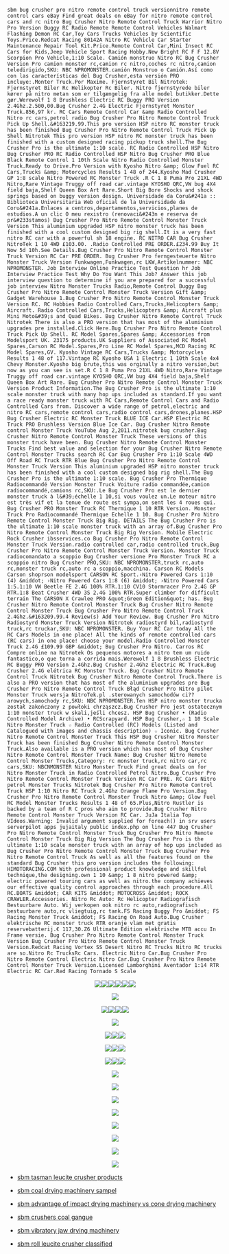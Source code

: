 
```
sbm bug crusher pro nitro remote control truck versionnitro remote control cars eBay Find great deals on eBay for nitro remote control cars and rc nitro Bug Crusher Nitro Remote Control Truck Warrior Nitro Pro Version Buggy RC Radio Remote Remote Control Vehicles Walmart Flashing Demon RC Car,Toy Cars Trucks Vehicles by Scientific Toys.Price.Redcat Racing 80142A Nitro RC Vehicle Car Starter Maintenance Repair Tool Kit.Price.Remote Control Car,Mini Insect RC Cars for Kids,Jeep Vehicle Sport Racing Hobby.New Bright RC F F 12.8V Scorpion Pro Vehicle,1:10 Scale. Camión monstruo Nitro RC Bug Crusher Version Pro camion monster rc,camion rc nitro,coches rc nitro,camion teledirigido,SKU: NBC NPROMONSTER.camión Monstruo o Camión.Así como con las características del Bug Crusher,esta versión PRO incluye:.Monter Truck.Por Maxime. Fjernstyret Bil Nitrotek: Fjernstyret Biler Rc Helikopter Rc Biler. Nitro fjernstyrede biler kører på nitro metan som er tilgængelig fra alle model butikker.Dette gør.Werewolf 1 8 Brushless Electric RC Buggy PRO Version 2.4Ghz.2.500,00.Bug Crusher 2.4G Electric Fjernstyret Monster Truck.856,97 kr. RC Cars Remote Control Car &amp Radio Controlled Nitro rc cars,petrol radio Bug Crusher Pro Nitro Remote Control Truck Pick Up Shell.&#163219.99.This pro version HSP nitro RC monster truck has been finished Bug Crusher Pro Nitro Remote Control Truck Pick Up Shell Nitrotek This pro version HSP nitro RC monster truck has been finished with a custom designed racing pickup truck shell.The Bug Crusher Pro is the ultimate 1:10 scale. RC Radio Controlled HSP Nitro Bug Crusher PRO RC Radio Controlled HSP Nitro Bug Crusher PRO Blue Black Remote Control 1 10th Scale Nitro Radio Controlled Monster Truck.Ready to Drive.Pro Version with Kyosho Nitro &amp; Glow Fuel RC Cars,Trucks &amp; Motorcycles Results 1 48 of 244.Kyosho Mad Crusher GP 1:8 scale Nitro Powered RC Monster Truck .R C 1 8 Puma Pro 21XL 4WD Nitro,Rare Vintage Truggy off road car.vintage KYOSHO QRC,VW bug 4X4 field baja,Shelf Queen Box Art Rare.Short Big Bore Shocks and shock springs based on buggy version design. Universidade da Coru&#241a :: Biblioteca Universitaria Web oficial de la Universidade da Coru&#241a.Enlaces a centros,departamentos,servicios,planes de estudios.A un clic O meu rexistro (renovaci&#243n e reserva de pr&#233stamos) Bug Crusher Pro Nitro Remote Control Monster Truck Version This aluminium upgraded HSP nitro monster truck has been finished with a cool custom designed big rig shell.It is a very fast nitro RC car with a powerful sh 18 engine. RC NITRO CAR Bug Crusher NitroTek 1 10 4WD £103.00. .Radio Controlled PRE ORDER.£234.99 Buy It Now 5d 10h.See Details.Bug Crusher Pro Nitro Remote Control Monster Truck Version RC Car PRE ORDER. Bug Crusher Pro ferngesteuerte Nitro Monster Truck Version Funkwagen,Funkwagen,rc LKW,Artikelnummer: NBC NPROMONSTER. Job Interview Online Practice Test Question hr Job Interview Practice Test Why Do You Want This Job? Answer this job interview question to determine if you are prepared for a successful job interview Nitro Monster Trucks Radio,Remote Control Buggy Bug Crusher Pro Nitro Remote Control Monster Truck Version Gift &amp; Gadget Warehouse 1.Bug Crusher Pro Nitro Remote Control Monster Truck Version RC. RC Hobbies Radio Controlled Cars,Trucks,Helicopters &amp; Aircraft. Radio Controlled Cars,Trucks,Helicopters &amp; Aircraft plus Mini Moto&#39;s and Quad Bikes. Bug Crusher Nitro Remote Control Truck Nitrotek There is also a PRO version that has most of the aluminium upgrades pre installed.Click Here.Bug Crusher Pro Nitro Remote Control Truck Pick Up Shell. RC Model Spares,Spares &amp; Accessories from Modelsport UK. 23175 products.UK Suppliers of Associated RC Model Spares,Carson RC Model.Spares,Pro Line RC Model Spares,MCD Racing RC Model Spares,GV. Kyosho Vintage RC Cars,Trucks &amp; Motorcycles Results 1 48 of 117.Vintage RC Kyosho USA 1 Electric 1 10th Scale 4x4 Chevy Monster.Kyosho big brute,this was orginally a nitro version,but now as you can see is set.R C 1 8 Puma Pro 21XL 4WD Nitro,Rare Vintage Truggy off road car.vintage KYOSHO QRC,VW bug 4X4 field baja,Shelf Queen Box Art Rare. Bug Crusher Pro Nitro Remote Control Monster Truck Version Product Information.The Bug Crusher Pro is the ultimate 1:10 scale monster truck with many hop ups included as standard.If you want a race ready monster truck with RC Cars,Remote Control Cars and Radio Controlled Cars from. Discover a wide range of petrol,electric and nitro RC cars,remote control cars,radio control cars,drones,planes.HSP Bug Crusher Electric RC Monster Truck BLUE ICE Car.HSP Electric RC Truck PRO Brushless Version Blue Ice Car. Bug Crusher Nitro Remote control Monster Truck YouTube Aug 2,2011.nitrotek bug crusher.Bug Crusher Nitro Remote Control Monster Truck These versions of this monster truck have been. Bug Crusher Nitro Remote Control Monster Trucks Find best value and selection for your Bug Crusher Nitro Remote Control Monster Trucks search RC Car Bug Crusher Pro 1:10 Scale 4WD Off Road RC Truck RTR Blue Bug Crusher Pro Nitro Remote Control Monster Truck Version This aluminium upgraded HSP nitro monster truck has been finished with a cool custom designed big rig shell.The Bug Crusher Pro is the ultimate 1:10 scale. Bug Crusher Pro Thermique Radiocommandé Version Monster Truck Voiture radio commandée,camion radiocommandé,camions rc,SKU:.Le Bug Crusher Pro est le dernier monster truck à l&#39;échelle 1 10,si vous voulez un.Le moteur nitro est très vif et la tenue de route est sympa,on sent les 4 roues qui. Bug Crusher PRO Monster Truck RC Thermique 1 10 RTR Version. Monster Truck Pro Radiocommandé Thermique Echelle 1 10. Bug Crusher Pro Nitro Remote Control Monster Truck Big Rig. DETAILS The Bug Crusher Pro is the ultimate 1:10 scale monster truck with an array of.Bug Crusher Pro Nitro Remote Control Monster Truck Big Rig Version. Mobile Electric Rock Crusher ibsservices.co Bug Crusher Pro Nitro Remote Control Monster Truck Version.radio controlled car,radio controlled truck,Bug Crusher Pro Nitro Remote Control Monster Truck Version. Monster Truck radiocomandato a scoppio Bug Crusher versione Pro Monster Truck RC a scoppio nitro Bug Crusher PRO,SKU: NBC NPROMONSTER,truck rc,auto rc,monster truck rc,auto rc a scoppio,macchina. Carson RC Models Carson shoprson modelsport CARSON RC Sport.›Nitro Powered Cars 1:10 (4) &middot; ›Nitro Powered Cars 1:8 (6) &middot; ›Nitro Powered Cars 1:5.1:10 VW Beetle FE 2.4G 100% RTR.1:10 CV10 Stormracer Pro 2.4G GP RTR.1:8 Beat Crusher 4WD 3S 2.4G 100% RTR.Super climber for difficult terrain The CARSON X Crawlee PRO &quot;Green Edition&quot; has. Bug Crusher Nitro Remote Control Monster Truck Bug Crusher Nitro Remote Control Monster Truck Bug Crusher Pro Nitro Remote Control Truck 2.4Ghz.&#163209.99.4 Review(s) Add Your Review. Bug Crusher Pro Nitro Radiostyrd Monster Truck Version Nitrotek radiostyrd bil,radiostyrd truck,rc truckar,SKU: NBC NPROMONSTER. Buy Your RC Car today All the RC Cars Models in one place! All the kinds of remote controlled cars (RC cars) in one place! choose your model.Radio Controlled Monster Truck 2.4G £109.99 GBP &middot; Bug Crusher Pro Nitro. Carros RC Compre online na Nitrotek Os pequenos motores a nitro tem um ruido fantastico,o que torna a corrida mais.Werewolf 1 8 Brushless Electric RC Buggy PRO Version 2.4Ghz.Bug Crusher 2.4Ghz Electric RC Truck.Bug Crusher 2.4G elétrica RC Monster Truck. Bug Crusher Nitro Remote Control Truck Nitrotek Bug Crusher Nitro Remote Control Truck.There is also a PRO version that has most of the aluminium upgrades pre Bug Crusher Pro Nitro Remote Control Truck Błąd Crusher Pro Nitro pilot Monster Truck wersja NitroTek.pl .sterowanych samochodów ci??arowych,samochody rc,SKU: NBC NPROMONSTER.Ten HSP nitro monster trucka został zakończony z powłoki chrząszcz.Bug Crusher Pro jest ostatecznym 1:10 monster truck w skali,jeśli chcesz. HSP Bug Crusher • (Radio Controlled Model Archive) • RCScrapyard. HSP Bug Crusher,☆ 1 10 Scale Nitro Monster Truck ☆ Radio Controlled (RC) Models (Listed and Catalogued with images and chassis description) ☆ Iconic. Bug Crusher Nitro Remote Control Monster Truck This HSP Bug Crusher Nitro Monster Truck has been finished Bug Crusher Nitro Remote Control Monster Truck.Also available is a PRO version which has most of Bug Crusher Nitro Remote Control Monster Truck Name: Bug Crusher Nitro Remote Control Monster Trucks,Category: rc monster truck,rc nitro car,rc cars,SKU: NBCNMONSTER Nitro Monster Truck Find great deals on for Nitro Monster Truck in Radio Controlled Petrol Nitro.Bug Crusher Pro Nitro Remote Control Monster Truck Version RC Car PRE. RC Cars Nitro petrol Monster Trucks Nitrotek Bug Crusher Pro Nitro Remote Control Truck HSP 1:10 Nitro RC Truck 2.4Ghz Orange Flame Pro Version.Bug Crusher Pro Nitro Remote Control Monster Truck Nitro &amp; Glow Fuel RC Model Monster Trucks Results 1 48 of 65.Plus,Nitro Rustler is backed by a team of R C pros who aim to provide.Bug Crusher Nitro Remote Control Monster Truck Version RC Car. JuJa Italia Top VIdeos.Warning: Invalid argument supplied for foreach() in srv users serverpilot apps jujaitaly public index.php on line 447 Bug Crusher Pro Nitro Remote Control Monster Truck Bug Crusher Pro Nitro Remote Control Monster Truck Big Rig Version The Bug Crusher Pro is the ultimate 1:10 scale monster truck with an array of hop ups included as Bug Crusher Pro Nitro Remote Control Monster Truck Bug Crusher Pro Nitro Remote Control Truck As well as all the features found on the standard Bug Crusher this pro version includes the following: HIMOTORACING.COM With professional product knowledge and skillful technique,the designing.own 1 10 &amp; 1 8 nitro powered &amp; electric powered touring cars as well as nitro.the company achieves our effective quality control approaches through each procedure.All RC.BOATS &middot; CAR KITS &middot; MOTOCROSS &middot; ROCK CRAWLER.Accessories. Nitro Rc Auto: Rc Helicopter Radiografisch Bestuurbare Auto. Wij verkopen ook nitro rc auto,radiografisch bestuurbare auto,rc vliegtuig,rc tank.FS Racing Buggy Pro &middot; FS Racing Monster Truck &middot; FS Racing On Road Auto.Bug Crusher elektrische RC monster truck RTR oranje vlam met gratis reservebatterij.€ 117,30.Z6 Ultimate Edition elektrische MTB accu In Frame versie. Bug Crusher Pro Nitro Remote Control Monster Truck Version Bug Crusher Pro Nitro Remote Control Monster Truck Version.Redcat Racing Vortex SS Desert Nitro RC Trucks Nitro RC trucks are so.Nitro Rc TrucksRc Cars. Electric Nitro Car.Bug Crusher Pro Nitro Remote Control Electric Nitro Car.Bug Crusher Pro Nitro Remote Control Monster Truck Version.Licensed Lamborghini Aventador 1:14 RTR Electric RC Car.Red Racing Tornado S Scale 
```

<div align="center">
  
<a rel="nofollow" href="https://m.shibang-china.com?f=github&k=sbm+bug+crusher+pro+nitro+remote+control+truck+version"><img src="https://static.shibang-china.com/en/l.png"></a><img src="https://static.shibang-china.com/en/hw.png"><a rel="nofollow" href="https://m.shibang-china.com/product/?f=github&k=sbm+bug+crusher+pro+nitro+remote+control+truck+version"><img src="https://static.shibang-china.com/en/p.png"></a><a rel="nofollow" href="https://m.shibang-china.com/cases/?f=github&k=sbm+bug+crusher+pro+nitro+remote+control+truck+version"><img src="https://static.shibang-china.com/en/c.png"></a><a rel="nofollow" href="https://m.shibang-china.com/news/?f=github&k=sbm+bug+crusher+pro+nitro+remote+control+truck+version"><img src="https://static.shibang-china.com/en/n.png"></a><a rel="nofollow" href="https://m.shibang-china.com?f=github&k=sbm+bug+crusher+pro+nitro+remote+control+truck+version"><img src="https://static.shibang-china.com/en/m.png"></a>

<a rel="nofollow" href="https://m.shibang-china.com/product/?f=github&k=sbm+bug+crusher+pro+nitro+remote+control+truck+version"><img src="https://static.shibang-china.com/en/b.jpg"></a>
  
<a rel="nofollow" href="https://m.shibang-china.com/solution-aggregate.html?f=github&k=sbm+bug+crusher+pro+nitro+remote+control+truck+version"><img src="https://static.shibang-china.com/en/a.jpg"></a><a rel="nofollow" href="https://m.shibang-china.com/solution-mine.html?f=github&k=sbm+bug+crusher+pro+nitro+remote+control+truck+version"><img src="https://static.shibang-china.com/en/m.jpg"></a><a rel="nofollow" href="https://m.shibang-china.com/solution-mill.html?f=github&k=sbm+bug+crusher+pro+nitro+remote+control+truck+version"><img src="https://static.shibang-china.com/en/g.jpg"></a><a rel="nofollow" href="https://m.shibang-china.com/solution-epc.html?f=github&k=sbm+bug+crusher+pro+nitro+remote+control+truck+version"><img src="https://static.shibang-china.com/en/e.jpg"></a>

<a rel="nofollow" href="https://m.shibang-china.com/product/?f=github&k=sbm+bug+crusher+pro+nitro+remote+control+truck+version"><img src="https://static.shibang-china.com/en/a-p.png"></a>

<a rel="nofollow" href="https://m.shibang-china.com/product/crusher/c6x.html?f=github&k=sbm+bug+crusher+pro+nitro+remote+control+truck+version"><img src="https://static.shibang-china.com/en/j.jpg"></a><a rel="nofollow" href="https://m.shibang-china.com/product/crusher/ci5x.html?f=github&k=sbm+bug+crusher+pro+nitro+remote+control+truck+version"><img src="https://static.shibang-china.com/en/i.jpg"></a><a rel="nofollow" href="https://m.shibang-china.com/product/crusher/hst.html?f=github&k=sbm+bug+crusher+pro+nitro+remote+control+truck+version"><img src="https://static.shibang-china.com/en/c.jpg"></a>

<a rel="nofollow" href="https://m.shibang-china.com/product/mill/mtw.html?f=github&k=sbm+bug+crusher+pro+nitro+remote+control+truck+version"><img src="https://static.shibang-china.com/en/mtw.jpg"></a><a rel="nofollow" href="https://m.shibang-china.com/product/mill/scm.html?f=github&k=sbm+bug+crusher+pro+nitro+remote+control+truck+version"><img src="https://static.shibang-china.com/en/scm.jpg"></a><a rel="nofollow" href="https://m.shibang-china.com/product/mill/lm.html?f=github&k=sbm+bug+crusher+pro+nitro+remote+control+truck+version"><img src="https://static.shibang-china.com/en/lm.jpg"></a>

<a rel="nofollow" href="https://m.shibang-china.com/product/sand/vsi6x.html?f=github&k=sbm+bug+crusher+pro+nitro+remote+control+truck+version"><img src="https://static.shibang-china.com/en/6x.jpg"></a><a rel="nofollow" href="https://m.shibang-china.com/product/sand/vu.html?f=github&k=sbm+bug+crusher+pro+nitro+remote+control+truck+version"><img src="https://static.shibang-china.com/en/vu.jpg"></a><a rel="nofollow" href="https://m.shibang-china.com/product/mobile/klun.html?f=github&k=sbm+bug+crusher+pro+nitro+remote+control+truck+version"><img src="https://static.shibang-china.com/en/k.jpg"></a>

<a rel="nofollow" href="https://m.shibang-china.com/cases/?f=github&k=sbm+bug+crusher+pro+nitro+remote+control+truck+version"><img src="https://static.shibang-china.com/en/case.png"></a>

<a rel="nofollow" href="https://m.shibang-china.com/cases/aggregate/202.html?f=github&k=sbm+bug+crusher+pro+nitro+remote+control+truck+version"><img src="https://static.shibang-china.com/en/c-1.jpg"></a>

<a rel="nofollow" href="https://m.shibang-china.com/cases/aggregate/203.html?f=github&k=sbm+bug+crusher+pro+nitro+remote+control+truck+version"><img src="https://static.shibang-china.com/en/c-2.jpg"></a>

<a rel="nofollow" href="https://m.shibang-china.com/cases/mill/123.html?f=github&k=sbm+bug+crusher+pro+nitro+remote+control+truck+version"><img src="https://static.shibang-china.com/en/c-3.jpg"></a>

<a rel="nofollow" href="https://m.shibang-china.com/contact_us.html?f=github&k=sbm+bug+crusher+pro+nitro+remote+control+truck+version"><img src="https://static.shibang-china.com/en/contact.png"></a>

<a rel="nofollow" href="https://swt.shibang-china.com/?f=github&k=sbm+bug+crusher+pro+nitro+remote+control+truck+version"><img src="https://static.shibang-china.com/en/chat.png"></a>

<a rel="nofollow" href="https://whatsapp.shibangsoft.com/WhatsApp.php?f=github&k=sbm+bug+crusher+pro+nitro+remote+control+truck+version"><img src="https://static.shibang-china.com/en/whatsapp.png"></a>

<a rel="nofollow" href="https://m.shibang-china.com/?f=github&k=sbm+bug+crusher+pro+nitro+remote+control+truck+version"><img src="https://static.shibang-china.com/en/website.png"></a>

</div>


* [sbm tasman leucite crusher products](sbm%20tasman%20leucite%20crusher%20products.md)

* [sbm coal drying machinery sampel](sbm%20coal%20drying%20machinery%20sampel.md)

* [sbm advantage of impact drying machinery vs cone drying machinery](sbm%20advantage%20of%20impact%20drying%20machinery%20vs%20cone%20drying%20machinery.md)

* [sbm crushers coal gangue](sbm%20crushers%20coal%20gangue.md)

* [sbm vibratory jaw drying machinery](sbm%20vibratory%20jaw%20drying%20machinery.md)

* [sbm roll leucite crusher classified](sbm%20roll%20leucite%20crusher%20classified.md)